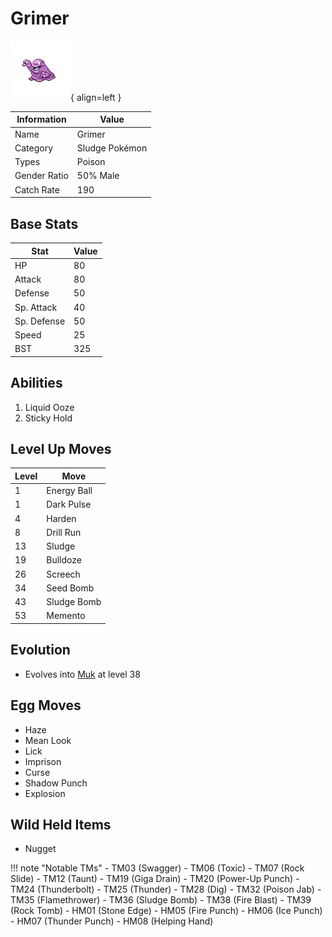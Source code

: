 # Grimer

![Grimer](../images/pokemon/88.png){ align=left }

| Information | Value |
|------------|--------|
| Name | Grimer |
| Category | Sludge Pokémon |
| Types | Poison |
| Gender Ratio | 50% Male |
| Catch Rate | 190 |

## Base Stats

| Stat | Value |
|------|-------|
| HP | 80 |
| Attack | 80 |
| Defense | 50 |
| Sp. Attack | 40 |
| Sp. Defense | 50 |
| Speed | 25 |
| BST | 325 |

## Abilities
1. Liquid Ooze
2. Sticky Hold

## Level Up Moves
| Level | Move |
|-------|------|
| 1 | Energy Ball |
| 1 | Dark Pulse |
| 4 | Harden |
| 8 | Drill Run |
| 13 | Sludge |
| 19 | Bulldoze |
| 26 | Screech |
| 34 | Seed Bomb |
| 43 | Sludge Bomb |
| 53 | Memento |

## Evolution
- Evolves into [Muk](089-muk.md) at level 38

## Egg Moves
- Haze
- Mean Look
- Lick
- Imprison
- Curse
- Shadow Punch
- Explosion

## Wild Held Items
- Nugget

!!! note "Notable TMs"
    - TM03 (Swagger)
    - TM06 (Toxic)
    - TM07 (Rock Slide)
    - TM12 (Taunt)
    - TM19 (Giga Drain)
    - TM20 (Power-Up Punch)
    - TM24 (Thunderbolt)
    - TM25 (Thunder)
    - TM28 (Dig)
    - TM32 (Poison Jab)
    - TM35 (Flamethrower)
    - TM36 (Sludge Bomb)
    - TM38 (Fire Blast)
    - TM39 (Rock Tomb)
    - HM01 (Stone Edge)
    - HM05 (Fire Punch)
    - HM06 (Ice Punch)
    - HM07 (Thunder Punch)
    - HM08 (Helping Hand)
